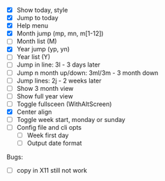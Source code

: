 - [x] Show today, style
- [x] Jump to today
- [x] Help menu
- [x] Month jump (mp, mn, m[1-12]<cr>)
- [ ] Month list (M)
- [x] Year jump (yp, yn)
- [ ] Year list (Y)
- [ ] Jump in line: 3l - 3 days later
- [ ] Jump  n month up/down: 3ml/3m<down> - 3 month down 
- [ ] Jump lines: 2j - 2 weeks later
- [ ] Show 3 month view
- [ ] Show full year view
- [ ] Toggle fullsceen (WithAltScreen)
- [x] Center align
- [ ] Toggle week start, monday or sunday
- [ ] Config file and cli opts
    - [ ] Week first day
    - [ ] Output date format 

Bugs:
- [ ] copy in X11 still not work
